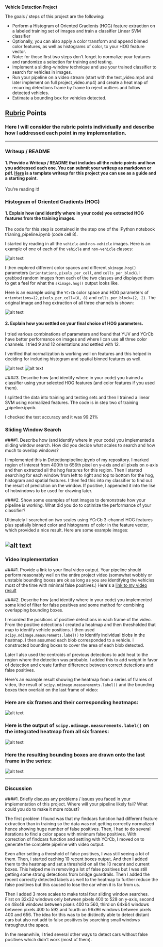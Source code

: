 **Vehicle Detection Project**

The goals / steps of this project are the following:

* Perform a Histogram of Oriented Gradients (HOG) feature extraction on a labeled training set of images and train a classifier Linear SVM classifier
* Optionally, you can also apply a color transform and append binned color features, as well as histograms of color, to your HOG feature vector. 
* Note: for those first two steps don't forget to normalize your features and randomize a selection for training and testing.
* Implement a sliding-window technique and use your trained classifier to search for vehicles in images.
* Run your pipeline on a video stream (start with the test_video.mp4 and later implement on full project_video.mp4) and create a heat map of recurring detections frame by frame to reject outliers and follow detected vehicles.
* Estimate a bounding box for vehicles detected.

[//]: # (Image References)
[image1]: ./examples/car_not_car.png
[image2]: ./output_images/hog1.png
[image3]: ./output_images/features_before_normalization.png
[image4]: ./output_images/normalized_features.png
[image8]: ./examples/sliding_window.jpg
[image9]: ./examples/bboxes_and_heat.png
[image10]: ./examples/labels_map.png
[image11]: ./examples/output_bboxes.png
[video1]: ./project_video_output.mp4


## [Rubric](https://review.udacity.com/#!/rubrics/513/view) Points
### Here I will consider the rubric points individually and describe how I addressed each point in my implementation.  

---
### Writeup / README

#### 1. Provide a Writeup / README that includes all the rubric points and how you addressed each one.  You can submit your writeup as markdown or pdf.  [Here](https://github.com/udacity/CarND-Vehicle-Detection/blob/master/writeup_template.md) is a template writeup for this project you can use as a guide and a starting point.  

You're reading it!

### Histogram of Oriented Gradients (HOG)

#### 1. Explain how (and identify where in your code) you extracted HOG features from the training images.

The code for this step is contained in the step one of the IPython notebook trianing_pipeline.ipynb (code cell 8).  

I started by reading in all the `vehicle` and `non-vehicle` images.  Here is an example of one of each of the `vehicle` and `non-vehicle` classes:

![alt text][image1]


I then explored different color spaces and different `skimage.hog()` parameters (`orientations`, `pixels_per_cell`, and `cells_per_block`).  I grabbed random images from each of the two classes and displayed them to get a feel for what the `skimage.hog()` output looks like.

Here is an example using the `YCrCb` color space and HOG parameters of `orientations=12`, `pixels_per_cell=(8, 8)` and `cells_per_block=(2, 2)`. The original image and hog extraction of all three channels is shown:


![alt text][image2]

#### 2. Explain how you settled on your final choice of HOG parameters.

I tried various combinations of parameters and found that YUV and YCrCb have better performance on images and where I can use all three color channels. I tried 9 and 12 orientations and settled with 12.

I verified that normalization is working well on features and this helped in deciding for including histogram and spatial binned features as well.

![alt text][image3]
![alt text][image4]

####3. Describe how (and identify where in your code) you trained a classifier using your selected HOG features (and color features if you used them).

I splitted the data into training and testing sets and then I trained a linear SVM using normalized features. The code is in step two of training _pipeline.ipynb.

I checked the test accuracy and it was 99.21%

### Sliding Window Search

####1. Describe how (and identify where in your code) you implemented a sliding window search.  How did you decide what scales to search and how much to overlap windows?

I implemented this in Detectionpipeline.ipynb of my repository. I marked region of interest from 400th to 656th pixel on y-axis and all pixels on x-axis and then extracted all the hog features for this region. Then I started searching for each window from left to right and top to bottom for the hog, histogram and spatial features. I then fed this into my classifier to find out the result of prediction on the window. If positive, I appended it into the lise of hotwindows to be used for drawing later.

####2. Show some examples of test images to demonstrate how your pipeline is working.  What did you do to optimize the performance of your classifier?

Ultimately I searched on two scales using YCrCb 3-channel HOG features plus spatially binned color and histograms of color in the feature vector, which provided a nice result.  Here are some example images:

![alt text][image8]
---

### Video Implementation

####1. Provide a link to your final video output.  Your pipeline should perform reasonably well on the entire project video (somewhat wobbly or unstable bounding boxes are ok as long as you are identifying the vehicles most of the time with minimal false positives.)
Here's a [link to my video result](./project_video_output.mp4)


####2. Describe how (and identify where in your code) you implemented some kind of filter for false positives and some method for combining overlapping bounding boxes.

I recorded the positions of positive detections in each frame of the video.  From the positive detections I created a heatmap and then thresholded that map to identify vehicle positions.  I then used `scipy.ndimage.measurements.label()` to identify individual blobs in the heatmap.  I then assumed each blob corresponded to a vehicle.  I constructed bounding boxes to cover the area of each blob detected.

Later I also used the centroids of previous detections to add heat to the region where the detection was probable. I added this to add weight in favor of detection and create further difference between correct detections and false positives.

Here's an example result showing the heatmap from a series of frames of video, the result of `scipy.ndimage.measurements.label()` and the bounding boxes then overlaid on the last frame of video:

### Here are six frames and their corresponding heatmaps:

![alt text][image9]

### Here is the output of `scipy.ndimage.measurements.label()` on the integrated heatmap from all six frames:
![alt text][image10]

### Here the resulting bounding boxes are drawn onto the last frame in the series:
![alt text][image11]

---

### Discussion

####1. Briefly discuss any problems / issues you faced in your implementation of this project.  Where will your pipeline likely fail?  What could you do to make it more robust?

The first problem I found was that my findcars function had different feature extraction than in training so the data was not getting correctly normalized hence showing huge number of false positives. Then, I had to do several iterations to find a color space with minimum false positives. With correction of findcars function and settling with YCrCb, I moved on to generate the complete pipeline with video output.

Even after setting a threshold of false positives, I was still seeing a lot of them. Then, I started caching 10 recent boxes output. And then I added them to the heatmap and set a threshold on all the 10 recent and current boxes. This helped me in removing a lot of false positives but I was still getting some strong detections from bridge guardrails. Then I added the recent correctly detected labels as well to the heatmap to further reduce the false positives but this caused to lose the car when it is far from us.

Then I added 3 more scales to make total four sliding window searches. First on 32x32 windows only between pixels 400 to 528 on y-axis, second on 48x48 windows between pixels 400 to 560, third on 64x64 windows between pixels 400 to 592 and fourth on 96x96 windows between pixels 400 and 656. The idea for this was to be distinctly able to detect distant cars but also not add to false positives by searching small windows throughout the space.

In the meanwhile, I tried several other ways to detect cars without false positives which didn't work (most of them).

